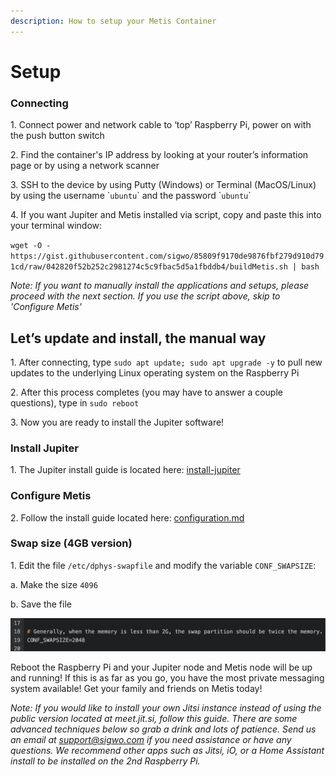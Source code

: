 ```yaml
---
description: How to setup your Metis Container
---
```


# Setup

### Connecting

1\.     Connect power and network cable to ‘top’ Raspberry Pi, power on with the push button switch

2\.     Find the container's IP address by looking at your router’s information page or by using a network scanner

3\.     SSH to the device by using Putty (Windows) or Terminal (MacOS/Linux) by using the username \``ubuntu`\` and the password \``ubuntu`\`

4\.     If you want Jupiter and Metis installed via script, copy and paste this into your terminal window:

`wget -O - https://gist.githubusercontent.com/sigwo/85809f9170de9876fbf279d910d791cd/raw/042820f52b252c2981274c5c9fbac5d5a1fbddb4/buildMetis.sh | bash`

_Note: If you want to manually install the applications and setups, please proceed with the next section. If you use the script above, skip to 'Configure Metis'_

## Let’s update and install, the manual way

1\.     After connecting, type `sudo apt update; sudo apt upgrade -y` to pull new updates to the underlying Linux operating system on the Raspberry Pi

2\.     After this process completes (you may have to answer a couple questions), type in `sudo reboot`

3\.     Now you are ready to install the Jupiter software!

### Install Jupiter

1\.     The Jupiter install guide is located here:  [install-jupiter](../../../documentation/install-jupiter/ "mention")

### Configure Metis

2\.     Follow the install guide located here: [configuration.md](../configuration.md "mention")

### Swap size (4GB version)

1\.     Edit the file `/etc/dphys-swapfile` and modify the variable `CONF_SWAPSIZE`:

a.     Make the size `4096`

b.     Save the file

![Change 2048 to 4096](<../../../.gitbook/assets/Screen Shot 2022-02-16 at 11.00.44 PM.png>)

Reboot the Raspberry Pi and your Jupiter node and Metis node will be up and running! If this is as far as you go, you have the most private messaging system available! Get your family and friends on Metis today!

_Note: If you would like to install your own Jitsi instance instead of using the public version located at meet.jit.si, follow this guide. There are some advanced techniques below so grab a drink and lots of patience. Send us an email at_ [_support@sigwo.com_](mailto:support@sigwo.com) _if you need assistance or have any questions. We recommend other apps such as Jitsi, iO, or a Home Assistant install to be installed on the 2nd Raspberry Pi._
